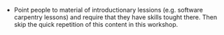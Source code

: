 - Point people to material of introductionary lessions (e.g. software
  carpentry lessons) and require that they have skills tought
  there. Then skip the quick repetition of this content in this
  workshop.
